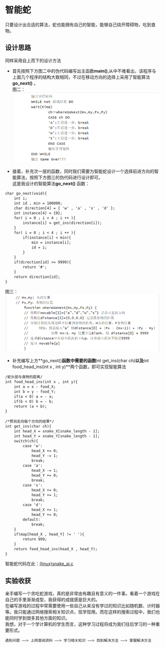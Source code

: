 # 智能蛇
只要设计出合适的算法，蛇也能拥有自己的智能，能够自己绕开障碍物，吃到食物。

## 设计思路
同样采用自上而下的设计方法

- 首先按照下方图二中的伪代码编写出主函数**main()**,从中不难看出，该程序与上面几个程序的结构大致相同，不过在移动方向的选择上采用了智能算法**go_next()** 。  
图二：![](images/ai_snake.png)

- 接着，补充次一层的函数，同时我们需要为智能蛇设计一个选择前进方向的智能算法，按照下方图三的伪代码进行设计即可。  
这是我设计的智能算法**go_next()** 函数：
~~~
char go_next(void){
	int i;
	int id , min = 100000;
	char direction[4] = { 'w' , 'a' , 's' , 'd' };
	int instance[4] = {0};
	for( i = 0 ; i < 4 ; i ++ ){
		instance[i] = get_ins(direction[i]);
	}
	for( i = 0 ; i < 4 ; i ++ ){
		if(instance[i] < min){
			min = instance[i];
			id = i;
		}
	}
	if(direction[id] >= 9999){
		return '#';
	}
	return direction[id];
} 
~~~
图三：![](images/ai.png)

- 补充编写上方**go_next()**函数中需要的函数**int get_ins(char ch)**以及**int food_head_ins(int x , int y)**两个函数，即可实现智能算法
~~~
/蛇头部与食物的距离/
int food_head_ins(int x , int y){
	int a = x - food_X;
	int b = y - food_Y;
	if(a < 0) a = - a;
	if(b < 0) b = - b;
	return (a + b);
}

/*预测走向每个方向的结果*/
int get_ins(char ch){
	int head_X = snake_X[snake_length - 1];
	int head_Y = snake_Y[snake_length - 1];
	switch(ch){
		case 'w':
			head_X += 0;
			head_Y -= 1;
			break;
		case 'a':
			head_X -= 1;
			head_Y += 0;
			break;
		case 's':
			head_X += 0;
			head_Y += 1;
			break;
		case 'd':
			head_X += 1;
			head_Y += 0;
		default:
			break;
	}
	if(map[head_X , head_Y] != ' '){
		return 999;
	}
	return food_head_ins(head_X , head_Y);
}
~~~

智能蛇代码在此：[(linux)snake_ai.c](snake_ai.c)

## 实验收获
亲手编写一个贪吃蛇游戏，真的是非常由有趣且有意义的一件事。看着一个游戏在自己的手里渐渐成型，我获得的成就感是巨大的。  
在编写游戏的过程中常需要使用一些自己从来没有学过的知识比如随机数、计时器等。我只能通过网络搜索相关知识点，现学现用。而在这样的搜索过程中，我们也能同时学到很多其他方面的知识。  
我想，对于一个学计算机的学生而言，这种学习过程将成为我们往后学习的一种重要形式。
~~~
遇到问题 ——> 上网查阅资料 ——> 学习相关知识 ——> 找到解决方法 ——> 掌握解决方法
~~~
